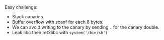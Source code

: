 Easy challenge:
* Stack canaries
* Buffer overflow with scanf for each 8 bytes.
* We can avoid writing to the canary by sending `.` for the canary double.
* Leak libc then ret2libc with `system('/bin/sh')`